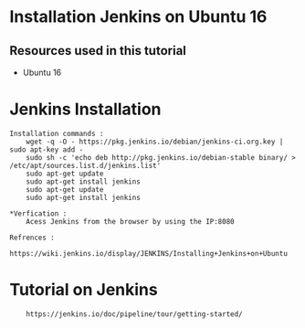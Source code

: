 # Installation Jenkins on Ubuntu 16

## Resources used in this tutorial
 - Ubuntu 16

# Jenkins Installation 
 	Installation commands :
		wget -q -O - https://pkg.jenkins.io/debian/jenkins-ci.org.key | sudo apt-key add -
		sudo sh -c 'echo deb http://pkg.jenkins.io/debian-stable binary/ > /etc/apt/sources.list.d/jenkins.list'
		sudo apt-get update
		sudo apt-get install jenkins
		sudo apt-get update
		sudo apt-get install jenkins
	
	*Verfication : 
		Acess Jenkins from the browser by using the IP:8080
		
	Refrences :
		https://wiki.jenkins.io/display/JENKINS/Installing+Jenkins+on+Ubuntu
		
		
# Tutorial on Jenkins 
		https://jenkins.io/doc/pipeline/tour/getting-started/
